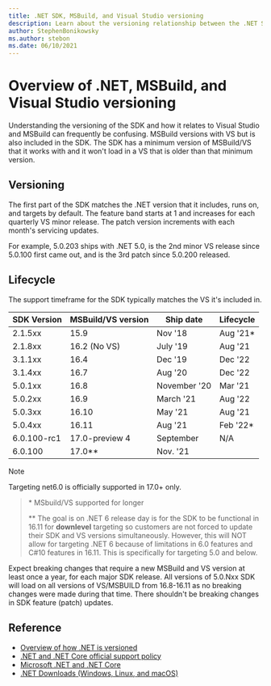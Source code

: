 ```yaml
---
title: .NET SDK, MSBuild, and Visual Studio versioning
description: Learn about the versioning relationship between the .NET SDK and MSBuild/VS.
author: StephenBonikowsky
ms.author: stebon
ms.date: 06/10/2021
---
```

# Overview of .NET, MSBuild, and Visual Studio versioning

Understanding the versioning of the SDK and how it relates to Visual Studio and MSBuild can frequently be confusing. MSBuild versions with VS but is also included in the SDK. The SDK has a minimum version of MSBuild/VS that it works with and it won't load in a VS that is older than that minimum version.

## Versioning

The first part of the SDK matches the .NET version that it includes, runs on, and targets by default.  The feature band starts at 1 and increases for each quarterly VS minor release.  The patch version increments with each month's servicing updates. 

For example, 5.0.203 ships with .NET 5.0, is the 2nd minor VS release since 5.0.100 first came out, and is the 3rd patch since 5.0.200 released.

## Lifecycle

The support timeframe for the SDK typically matches the VS it's included in.

| SDK Version      | MSBuild/VS version | Ship date    | Lifecycle |
|------------------|--------------------|--------------|-----------|
| 2.1.5xx          | 15.9               | Nov '18      | Aug '21*  |
| 2.1.8xx          | 16.2 (No VS)       | July '19     | Aug '21   |
| 3.1.1xx          | 16.4               | Dec '19      | Dec '22   |
| 3.1.4xx          | 16.7               | Aug '20      | Dec '22   |
| 5.0.1xx          | 16.8               | November '20 | Mar '21   |
| 5.0.2xx          | 16.9               | March '21    | Aug '22   |
| 5.0.3xx          | 16.10              | May '21      | Aug '21   |
| 5.0.4xx          | 16.11              | Aug '21      | Feb '22*  |
| 6.0.100-rc1      | 17.0-preview 4     | September    | N/A       |
| 6.0.100          | 17.0**             | Nov. '21     |           |

> [!NOTE]
> Targeting net6.0 is officially supported in 17.0+ only.

> \* MSbuild/VS supported for longer
>
> \*\* The goal is on .NET 6 release day is for the SDK to be functional in 16.11 for **downlevel** targeting so customers are not forced to update their SDK and VS versions simultaneously. However, this will NOT allow for targeting .NET 6 because of limitations in 6.0 features and C#10 features in 16.11. This is specifically for targeting 5.0 and below.

Expect breaking changes that require a new MSBuild and VS version at least once a year, for each major SDK release. All versions of 5.0.Nxx SDK will load on all versions of VS/MSBUILD from 16.8-16.11 as no breaking changes were made during that time. There shouldn't be breaking changes in SDK feature (patch) updates.

## Reference

- [Overview of how .NET is versioned](../versions/index.md)
- [.NET and .NET Core official support policy](https://dotnet.microsoft.com/platform/support/policy/dotnet-core)
- [Microsoft .NET and .NET Core](/lifecycle/products/microsoft-net-and-net-core)
- [.NET Downloads (Windows, Linux, and macOS)](https://dotnet.microsoft.com/download/dotnet)
